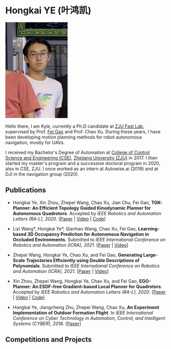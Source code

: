 # Hongkai YE (叶鸿凯)
<img src="misc/me1.jpg" width = "195" height = "300"/>

Hello there, I am Kyle, currently a Ph.D candidate at [ZJU Fast Lab](http://www.kivact.com/), supervised by Prof. [Fei Gao](https://ustfei.com/) and Prof. Chao Xu. During these years, I have been developing motion planning methods for robot autonomous navigation, mostly for UAVs. 

I received my Bachelor's Degree of Automation at [College of Control Science and Engineering (CSE)](http://www.cse.zju.edu.cn/), [Zhejiang University (ZJU)](https://www.zju.edu.cn/english/) in 2017. I then started my master's program and a successive doctoral program in 2020, also in CSE, ZJU. I once worked as an intern at Autowise.ai (2019) and at DJI in the navigation group (2020).

## Publications
* Hongkai Ye, Xin Zhou, Zhepei Wang, Chao Xu, Jian Chu, Fei Gao, __TGK-Planner: An Efficient Topology Guided Kinodynamic Planner for Autonomous Quadrotors__. Accepted by _IEEE Robotics and Automation Letters (RA-L), 2020_. 
[[Paper](https://arxiv.org/abs/2008.03468) | [Video](https://youtu.be/nNS0p8h5zAk) | [Code](https://github.com/ZJU-FAST-Lab/TGK-Planner)]


* Lizi Wang*, Hongkai Ye*, Qianhao Wang, Chao Xu, Fei Gao, __Learning-based 3D Occupancy Prediction for Autonomous Navigation in Occluded Environments__. Submitted to _IEEE International Conference on Robotics and Automation (ICRA), 2021_. 
[[Paper](https://arxiv.org/abs/2011.03981) | [Video](https://www.youtube.com/watch?v=Qb3ni_j0Dic)]


* Zhepei Wang, Hongkai Ye, Chao Xu, and Fei Gao, __Generating Large-Scale Trajectories Efficiently using Double Descriptions of Polynomials__. Submitted to _IEEE International Conference on Robotics and Automation (ICRA), 2021_. 
[[Paper](https://arxiv.org/abs/2011.02662) | [Video](https://www.youtube.com/watch?v=tA3fIyggH4I)]


* Xin Zhou, Zhepei Wang, Hongkai Ye, Chao Xu, and Fei Gao, __EGO-Planner: An ESDF-free Gradient-based Local Planner for Quadrotors__. Accepted by _IEEE Robotics and Automation Letters (RA-L), 2020_. 
[[Paper](https://arxiv.org/abs/2008.08835) | [Video](https://www.youtube.com/watch?v=UKoaGW7t7Dk&feature=youtu.be) | [Code](https://github.com/ZJU-FAST-Lab/ego-planner)]


* Hongkai Ye, Jiangcheng Zhu, Zhepei Wang, Chao Xu, __An Experiment Implementation of Outdoor Formation Flight__. In _IEEE International Conference on Cyber Technology in Automation, Control, and Intelligent Systems (CYBER), 2018_.
[[Paper](https://ieeexplore.ieee.org/document/8688312)]


## Competitions and Projects
